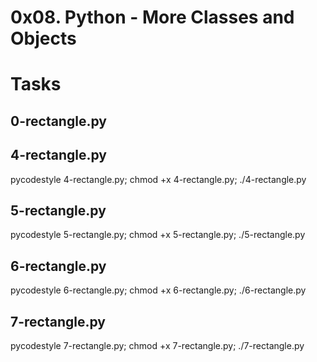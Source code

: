 # 0x08. Python - More Classes and Objects

# Tasks

## 0-rectangle.py
## 4-rectangle.py
pycodestyle 4-rectangle.py; chmod +x 4-rectangle.py; ./4-rectangle.py

## 5-rectangle.py
pycodestyle 5-rectangle.py; chmod +x 5-rectangle.py; ./5-rectangle.py


## 6-rectangle.py
pycodestyle 6-rectangle.py; chmod +x 6-rectangle.py; ./6-rectangle.py

## 7-rectangle.py
pycodestyle 7-rectangle.py; chmod +x 7-rectangle.py; ./7-rectangle.py